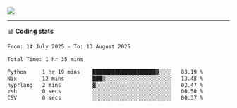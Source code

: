 <picture>
  <source
  srcset="https://github-readme-stats.vercel.app/api?username=sant0s12&show_icons=true&theme=dark"
  media="(prefers-color-scheme: dark)"
  />
  <source
  srcset="https://github-readme-stats.vercel.app/api?username=sant0s12&show_icons=true"
  media="(prefers-color-scheme: light)"
  />
  <img src="https://github-readme-stats.vercel.app/api?username=sant0s12&show_icons=true" />
</picture>

---

📊 **Coding stats**

<!--START_SECTION:waka-->

```txt
From: 14 July 2025 - To: 13 August 2025

Total Time: 1 hr 35 mins

Python     1 hr 19 mins    ████████████████████▓░░░░   83.19 %
Nix        12 mins         ███▒░░░░░░░░░░░░░░░░░░░░░   13.48 %
hyprlang   2 mins          ▓░░░░░░░░░░░░░░░░░░░░░░░░   02.47 %
zsh        0 secs          ░░░░░░░░░░░░░░░░░░░░░░░░░   00.50 %
CSV        0 secs          ░░░░░░░░░░░░░░░░░░░░░░░░░   00.37 %
```

<!--END_SECTION:waka-->

